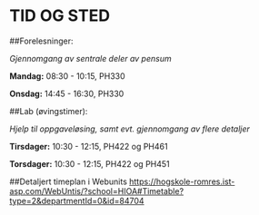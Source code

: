 TID OG STED 
=====================

##Forelesninger: 

*Gjennomgang av sentrale deler av pensum*

**Mandag:** 08:30 - 10:15, PH330

**Onsdag:** 14:45 - 16:30, PH330

 

##Lab (øvingstimer):

*Hjelp til oppgaveløsing, samt evt. gjennomgang av flere detaljer*

**Tirsdager:** 10:30 - 12:15, PH422 og PH461

**Torsdager:** 10:30 - 12:15, PH422 og PH451


##Detaljert timeplan i Webunits
https://hogskole-romres.ist-asp.com/WebUntis/?school=HIOA#Timetable?type=2&departmentId=0&id=84704